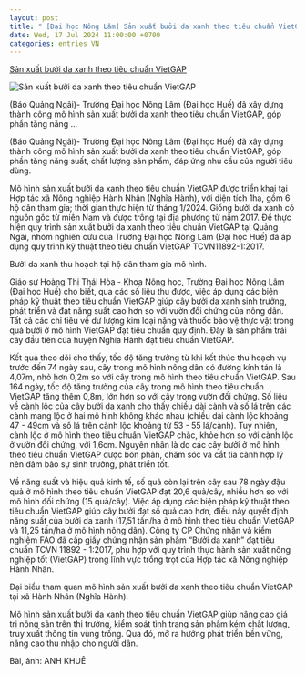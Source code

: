 ```yaml
---
layout: post
title: " [Đại học Nông Lâm] Sản xuất bưởi da xanh theo tiêu chuẩn VietGAP"
date: Wed, 17 Jul 2024 11:00:00 +0700
categories: entries VN
---
```

[Sản xuất bưởi da xanh theo tiêu chuẩn VietGAP](https://baoquangngai.vn/khoa-hoc/202407/san-xuat-buoi-da-xanh-theo-tieu-chuan-vietgap-ea51320/)

![Sản xuất bưởi da xanh theo tiêu chuẩn VietGAP](https://baoquangngai.vn/file/8a10a0d36ccebc89016ce0c6fa3e1b83/072024/1206678782668f_dt_20240717091631.jpg?width=800&height=-&type=resize)

(Báo Quảng Ngãi)- Trường Đại học Nông Lâm (Đại học Huế) đã xây dựng thành công mô hình sản xuất bưởi da xanh theo tiêu chuẩn VietGAP, góp phần tăng năng ...

(Báo Quảng Ngãi)- Trường Đại học Nông Lâm (Đại học Huế) đã xây dựng thành công mô hình sản xuất bưởi da xanh theo tiêu chuẩn VietGAP, góp phần tăng năng suất, chất lượng sản phẩm, đáp ứng nhu cầu của người tiêu dùng.

Mô hình sản xuất bưởi da xanh theo tiêu chuẩn VietGAP được triển khai tại Hợp tác xã Nông nghiệp Hành Nhân (Nghĩa Hành), với diện tích 1ha, gồm 6 hộ dân tham gia; thời gian thực hiện từ tháng 1/2024. Giống bưởi da xanh có nguồn gốc từ miền Nam và được trồng tại địa phương từ năm 2017. Để thực hiện quy trình sản xuất bưởi da xanh theo tiêu chuẩn VietGAP tại Quảng Ngãi, nhóm nghiên cứu của Trường Đại học Nông Lâm (Đại học Huế) đã áp dụng quy trình kỹ thuật theo tiêu chuẩn VietGAP TCVN11892-1:2017.

Bưởi da xanh thu hoạch tại hộ dân tham gia mô hình.

Giáo sư Hoàng Thị Thái Hòa - Khoa Nông học, Trường Đại học Nông Lâm (Đại học Huế) cho biết, qua các số liệu thu được, việc áp dụng các biện pháp kỹ thuật theo tiêu chuẩn VietGAP giúp cây bưởi da xanh sinh trưởng, phát triển và đạt năng suất cao hơn so với vườn đối chứng của nông dân. Tất cả các chỉ tiêu về dư lượng kim loại nặng và thuốc bảo vệ thực vật trong quả bưởi ở mô hình VietGAP đạt tiêu chuẩn quy định. Đây là sản phẩm trái cây đầu tiên của huyện Nghĩa Hành đạt tiêu chuẩn VietGAP.

Kết quả theo dõi cho thấy, tốc độ tăng trưởng từ khi kết thúc thu hoạch vụ trước đến 74 ngày sau, cây trong mô hình nông dân có đường kính tán là 4,07m, nhỏ hơn 0,2m so với cây trong mô hình theo tiêu chuẩn VietGAP. Sau 164 ngày, tốc độ tăng trưởng của cây trong mô hình theo tiêu chuẩn VietGAP tăng thêm 0,8m, lớn hơn so với cây trong vườn đối chứng. Số liệu về cành lộc của cây bưởi da xanh cho thấy chiều dài cành và số lá trên các cành mang lộc ở hai mô hình không khác nhau (chiều dài cành lộc khoảng 47 - 49cm và số lá trên cành lộc khoảng từ 53 - 55 lá/cành). Tuy nhiên, cành lộc ở mô hình theo tiêu chuẩn VietGAP chắc, khỏe hơn so với cành lộc ở vườn đối chứng, với 1,6cm. Nguyên nhân là do các cây bưởi ở mô hình theo tiêu chuẩn VietGAP được bón phân, chăm sóc và cắt tỉa cành hợp lý nên đảm bảo sự sinh trưởng, phát triển tốt.

Về năng suất và hiệu quả kinh tế, số quả còn lại trên cây sau 78 ngày đậu quả ở mô hình theo tiêu chuẩn VietGAP đạt 20,6 quả/cây, nhiều hơn so với mô hình đối chứng (15 quả/cây). Việc áp dụng các biện pháp kỹ thuật theo tiêu chuẩn VietGAP giúp cây bưởi đạt số quả cao hơn, điều này quyết định năng suất của bưởi da xanh (17,51 tấn/ha ở mô hình theo tiêu chuẩn VietGAP và 11,25 tấn/ha ở mô hình nông dân). Công ty CP Chứng nhận và kiểm nghiệm FAO đã cấp giấy chứng nhận sản phẩm “Bưởi da xanh” đạt tiêu chuẩn TCVN 11892 - 1:2017, phù hợp với quy trình thực hành sản xuất nông nghiệp tốt (VietGAP) trong lĩnh vực trồng trọt của Hợp tác xã Nông nghiệp Hành Nhân.

Đại biểu tham quan mô hình sản xuất bưởi da xanh theo tiêu chuẩn VietGAP tại xã Hành Nhân (Nghĩa Hành).

Mô hình sản xuất bưởi da xanh theo tiêu chuẩn VietGAP giúp nâng cao giá trị nông sản trên thị trường, kiểm soát tình trạng sản phẩm kém chất lượng, truy xuất thông tin vùng trồng. Qua đó, mở ra hướng phát triển bền vững, nâng cao thu nhập cho người dân.

Bài, ảnh: ANH KHUÊ





